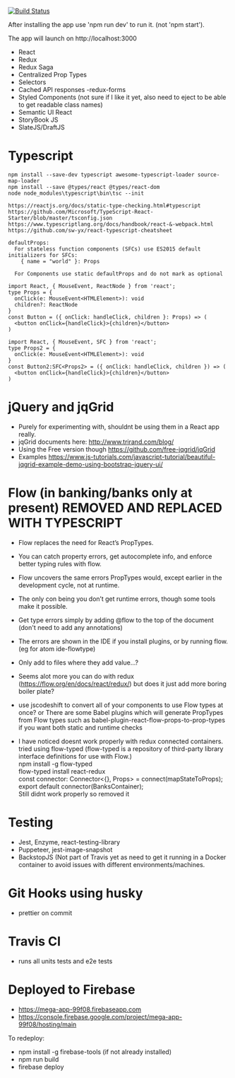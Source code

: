 [![Build Status](https://travis-ci.org/lmeikle/mega-app.svg?branch=master)](https://travis-ci.org/lmeikle/mega-app)

After installing the app use 'npm run dev' to run it. (not 'npm start').

The app will launch on http://localhost:3000

- React
- Redux
- Redux Saga
- Centralized Prop Types
- Selectors
- Cached API responses
  -redux-forms
- Styled Components (not sure if I like it yet, also need to eject to be able to get readable class names)
- Semantic UI React
- StoryBook JS
- SlateJS/DraftJS

# Typescript

    npm install --save-dev typescript awesome-typescript-loader source-map-loader
    npm install --save @types/react @types/react-dom
    node node_modules\typescript\bin\tsc --init

    https://reactjs.org/docs/static-type-checking.html#typescript
    https://github.com/Microsoft/TypeScript-React-Starter/blob/master/tsconfig.json
    https://www.typescriptlang.org/docs/handbook/react-&-webpack.html
    https://github.com/sw-yx/react-typescript-cheatsheet

    defaultProps:
      For stateless function components (SFCs) use ES2015 default initializers for SFCs:
        { name = "world" }: Props

      For Components use static defaultProps and do not mark as optional

    import React, { MouseEvent, ReactNode } from 'react';
    type Props = {
      onClick(e: MouseEvent<HTMLElement>): void
      children?: ReactNode
    }
    const Button = ({ onClick: handleClick, children }: Props) => (
      <button onClick={handleClick}>{children}</button>
    )

    import React, { MouseEvent, SFC } from 'react';
    type Props2 = {
      onClick(e: MouseEvent<HTMLElement>): void
    }
    const Button2:SFC<Props2> = ({ onClick: handleClick, children }) => (
      <button onClick={handleClick}>{children}</button>
    )

# jQuery and jqGrid

- Purely for experimenting with, shouldnt be using them in a React app really.
- jqGrid documents here: http://www.trirand.com/blog/
- Using the Free version though https://github.com/free-jqgrid/jqGrid
- Examples https://www.js-tutorials.com/javascript-tutorial/beautiful-jqgrid-example-demo-using-bootstrap-jquery-ui/

# Flow (in banking/banks only at present) REMOVED AND REPLACED WITH TYPESCRIPT

- Flow replaces the need for React’s PropTypes.
- You can catch property errors, get autocomplete info, and enforce better typing rules with flow.
- Flow uncovers the same errors PropTypes would, except earlier in the development cycle, not at runtime.
- The only con being you don’t get runtime errors, though some tools make it possible.

- Get type errors simply by adding @flow to the top of the document (don't need to add any annotations)
- The errors are shown in the IDE if you install plugins, or by running flow. (eg for atom ide-flowtype)

- Only add to files where they add value...?
- Seems alot more you can do with redux (https://flow.org/en/docs/react/redux/) but does it just add more boring boiler plate?
- use jscodeshift to convert all of your components to use Flow types at once?
  or There are some Babel plugins which will generate PropTypes from Flow types such as babel-plugin-react-flow-props-to-prop-types if you want both static and runtime checks
- I have noticed doesnt work properly with redux connected containers.
  tried using flow-typed (flow-typed is a repository of third-party library interface definitions for use with Flow.)<br/>
  npm install -g flow-typed<br/>
  flow-typed install react-redux<br/>
  const connector: Connector<{}, Props> = connect(mapStateToProps);<br/>
  export default connector(BanksContainer);<br/>
  Still didnt work properly so removed it<br/>

# Testing

- Jest, Enzyme, react-testing-library
- Puppeteer, jest-image-snapshot
- BackstopJS (Not part of Travis yet as need to get it running in a Docker container to avoid issues with different environments/machines.

# Git Hooks using husky

- prettier on commit

# Travis CI

- runs all units tests and e2e tests

# Deployed to Firebase

- https://mega-app-99f08.firebaseapp.com
- https://console.firebase.google.com/project/mega-app-99f08/hosting/main

To redeploy:

- npm install -g firebase-tools (if not already installed)
- npm run build
- firebase deploy
